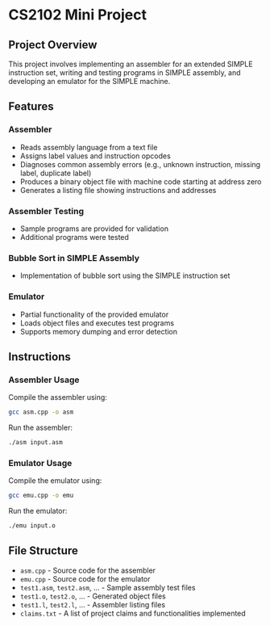 # CS2102 Mini Project

## Project Overview
This project involves implementing an assembler for an extended SIMPLE instruction set, writing and testing programs in SIMPLE assembly, and developing an emulator for the SIMPLE machine.

## Features

### Assembler
- Reads assembly language from a text file
- Assigns label values and instruction opcodes
- Diagnoses common assembly errors (e.g., unknown instruction, missing label, duplicate label)
- Produces a binary object file with machine code starting at address zero
- Generates a listing file showing instructions and addresses

### Assembler Testing
- Sample programs are provided for validation
- Additional programs were tested

### Bubble Sort in SIMPLE Assembly
- Implementation of bubble sort using the SIMPLE instruction set

### Emulator
- Partial functionality of the provided emulator
- Loads object files and executes test programs
- Supports memory dumping and error detection

## Instructions

### Assembler Usage
Compile the assembler using:
```sh
gcc asm.cpp -o asm
```
Run the assembler:
```sh
./asm input.asm
```

### Emulator Usage
Compile the emulator using:
```sh
gcc emu.cpp -o emu
```
Run the emulator:
```sh
./emu input.o
```

## File Structure
- `asm.cpp` - Source code for the assembler
- `emu.cpp` - Source code for the emulator
- `test1.asm`, `test2.asm`, ... - Sample assembly test files
- `test1.o`, `test2.o`, ... - Generated object files
- `test1.l`, `test2.l`, ... - Assembler listing files
- `claims.txt` - A list of project claims and functionalities implemented


